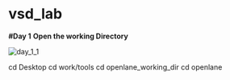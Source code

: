 # vsd_lab
**#Day 1**
**Open the working Directory**

![day_1_1](https://github.com/shashisahu1038/vsd_lab/assets/165407652/76c20d09-1604-4e9c-be0d-3f71ab281151)
 
  
  cd Desktop
  cd work/tools
  cd openlane_working_dir
  cd openlane                                                                                                                                                                                    
